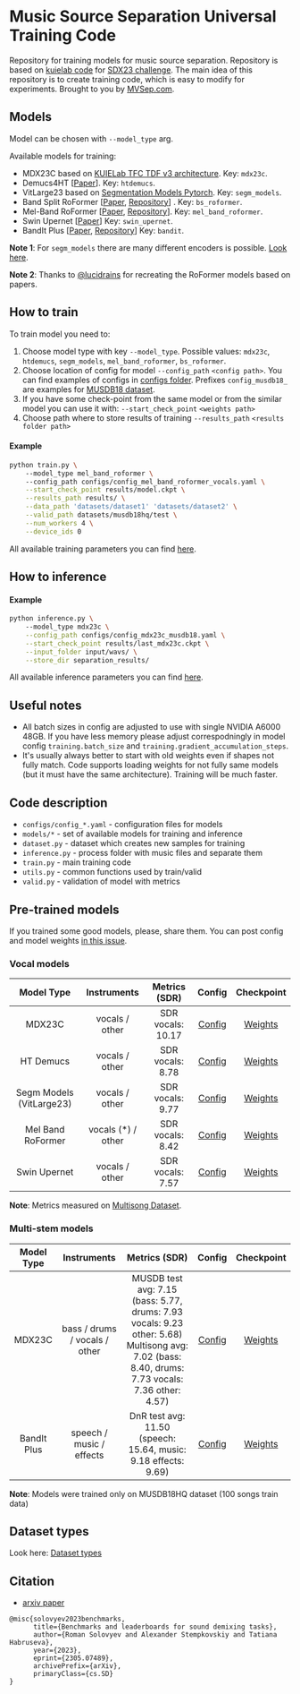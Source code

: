 # Music Source Separation Universal Training Code

Repository for training models for music source separation. Repository is based on [kuielab code](https://github.com/kuielab/sdx23/tree/mdx_AB/my_submission/src) for [SDX23 challenge](https://github.com/kuielab/sdx23/tree/mdx_AB/my_submission/src). The main idea of this repository is to create training code, which is easy to modify for experiments. Brought to you by [MVSep.com](https://mvsep.com).

## Models

Model can be chosen with `--model_type` arg.

Available models for training:
* MDX23C based on [KUIELab TFC TDF v3 architecture](https://github.com/kuielab/sdx23/). Key: `mdx23c`.
* Demucs4HT [[Paper](https://arxiv.org/abs/2211.08553)]. Key: `htdemucs`.
* VitLarge23 based on [Segmentation Models Pytorch](https://github.com/qubvel/segmentation_models.pytorch). Key: `segm_models`. 
* Band Split RoFormer [[Paper](https://arxiv.org/abs/2309.02612), [Repository](https://github.com/lucidrains/BS-RoFormer)] . Key: `bs_roformer`. 
* Mel-Band RoFormer [[Paper](https://arxiv.org/abs/2310.01809), [Repository](https://github.com/lucidrains/BS-RoFormer)]. Key: `mel_band_roformer`.
* Swin Upernet [[Paper](https://arxiv.org/abs/2103.14030)] Key: `swin_upernet`.
* BandIt Plus [[Paper](https://arxiv.org/abs/2309.02539), [Repository](https://github.com/karnwatcharasupat/bandit)] Key: `bandit`.

 **Note 1**: For `segm_models` there are many different encoders is possible. [Look here](https://github.com/qubvel/segmentation_models.pytorch#encoders-).
 
 **Note 2**: Thanks to [@lucidrains](https://github.com/lucidrains) for recreating the RoFormer models based on papers.

## How to train

To train model you need to:

1) Choose model type with key `--model_type`. Possible values: `mdx23c`, `htdemucs`, `segm_models`, `mel_band_roformer`, `bs_roformer`.
2) Choose location of config for model `--config_path` `<config path>`. You can find examples of configs in [configs folder](configs/). Prefixes `config_musdb18_` are examples for [MUSDB18 dataset](https://sigsep.github.io/datasets/musdb.html).
3) If you have some check-point from the same model or from the similar model you can use it with: `--start_check_point` `<weights path>`
4) Choose path where to store results of training `--results_path` `<results folder path>`

#### Example
```bash
python train.py \ 
    --model_type mel_band_roformer \ 
    --config_path configs/config_mel_band_roformer_vocals.yaml \
    --start_check_point results/model.ckpt \
    --results_path results/ \
    --data_path 'datasets/dataset1' 'datasets/dataset2' \
    --valid_path datasets/musdb18hq/test \
    --num_workers 4 \
    --device_ids 0
```

All available training parameters you can find [here](https://github.com/ZFTurbo/Music-Source-Separation-Training/blob/main/train.py#L109).

## How to inference

#### Example

```bash
python inference.py \  
    --model_type mdx23c \
    --config_path configs/config_mdx23c_musdb18.yaml \
    --start_check_point results/last_mdx23c.ckpt \
    --input_folder input/wavs/ \
    --store_dir separation_results/
```

All available inference parameters you can find [here](https://github.com/ZFTurbo/Music-Source-Separation-Training/blob/main/inference.py#L54).

## Useful notes

* All batch sizes in config are adjusted to use with single NVIDIA A6000 48GB. If you have less memory please adjust correspodningly in model config `training.batch_size` and `training.gradient_accumulation_steps`.
* It's usually always better to start with old weights even if shapes not fully match. Code supports loading weights for not fully same models (but it must have the same architecture). Training will be much faster. 

## Code description

* `configs/config_*.yaml` - configuration files for models
* `models/*` - set of available models for training and inference 
* `dataset.py` - dataset which creates new samples for training
* `inference.py` - process folder with music files and separate them
* `train.py` - main training code
* `utils.py` - common functions used by train/valid 
* `valid.py` - validation of model with metrics


## Pre-trained models

If you trained some good models, please, share them. You can post config and model weights [in this issue](https://github.com/ZFTurbo/Music-Source-Separation-Training/issues/1).

### Vocal models
| Model Type | Instruments | Metrics (SDR) | Config | Checkpoint |
|:-------------:|:-------------:|:-----:|:-----:|:-----:|
| MDX23C | vocals / other | SDR vocals: 10.17 | [Config](https://github.com/ZFTurbo/Music-Source-Separation-Training/releases/download/v1.0.0/config_vocals_mdx23c.yaml) | [Weights](https://github.com/ZFTurbo/Music-Source-Separation-Training/releases/download/v1.0.0/model_vocals_mdx23c_sdr_10.17.ckpt) |
| HT Demucs | vocals / other | SDR vocals: 8.78 | [Config](https://github.com/ZFTurbo/Music-Source-Separation-Training/releases/download/v1.0.0/config_vocals_htdemucs.yaml) | [Weights](https://github.com/ZFTurbo/Music-Source-Separation-Training/releases/download/v1.0.0/model_vocals_htdemucs_sdr_8.78.ckpt) |
| Segm Models (VitLarge23) | vocals / other | SDR vocals: 9.77 | [Config](https://github.com/ZFTurbo/Music-Source-Separation-Training/releases/download/v1.0.0/config_vocals_segm_models.yaml) | [Weights](https://github.com/ZFTurbo/Music-Source-Separation-Training/releases/download/v1.0.0/model_vocals_segm_models_sdr_9.77.ckpt) |
| Mel Band RoFormer | vocals (*) / other | SDR vocals: 8.42 | [Config](https://github.com/ZFTurbo/Music-Source-Separation-Training/releases/download/v1.0.0/config_vocals_mel_band_roformer.yaml) | [Weights](https://github.com/ZFTurbo/Music-Source-Separation-Training/releases/download/v1.0.0/model_vocals_mel_band_roformer_sdr_8.42.ckpt) |
| Swin Upernet | vocals / other | SDR vocals: 7.57 | [Config](https://github.com/ZFTurbo/Music-Source-Separation-Training/releases/download/v1.0.2/config_vocals_swin_upernet.yaml) | [Weights](https://github.com/ZFTurbo/Music-Source-Separation-Training/releases/download/v1.0.2/model_swin_upernet_ep_56_sdr_10.6703.ckpt) |

**Note**: Metrics measured on [Multisong Dataset](https://mvsep.com/en/quality_checker).

### Multi-stem models

| Model Type | Instruments | Metrics (SDR) | Config | Checkpoint |
|:-------------:|:-------------:|:-----:|:-----:|:-----:|
| MDX23C | bass / drums / vocals / other | MUSDB test avg: 7.15 (bass: 5.77, drums: 7.93 vocals: 9.23 other: 5.68) Multisong avg: 7.02 (bass: 8.40, drums: 7.73 vocals: 7.36 other: 4.57) | [Config](https://github.com/ZFTurbo/Music-Source-Separation-Training/releases/download/v1.0.1/config_musdb18_mdx23c.yaml) | [Weights](https://github.com/ZFTurbo/Music-Source-Separation-Training/releases/download/v1.0.1/model_mdx23c_ep_168_sdr_7.0207.ckpt) |
| BandIt Plus | speech / music / effects | DnR test avg: 11.50 (speech: 15.64, music: 9.18 effects: 9.69) | [Config](https://github.com/ZFTurbo/Music-Source-Separation-Training/releases/download/v.1.0.3/config_dnr_bandit_bsrnn_multi_mus64.yaml) | [Weights](https://github.com/ZFTurbo/Music-Source-Separation-Training/releases/download/v.1.0.3/model_bandit_plus_dnr_sdr_11.47.chpt) |

**Note**: Models were trained only on MUSDB18HQ dataset (100 songs train data)

## Dataset types

Look here: [Dataset types](docs/dataset_types.md)

## Citation

* [arxiv paper](https://arxiv.org/abs/2305.07489)

```
@misc{solovyev2023benchmarks,
      title={Benchmarks and leaderboards for sound demixing tasks}, 
      author={Roman Solovyev and Alexander Stempkovskiy and Tatiana Habruseva},
      year={2023},
      eprint={2305.07489},
      archivePrefix={arXiv},
      primaryClass={cs.SD}
}
```